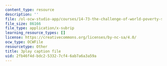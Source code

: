 ```yaml
---
content_type: resource
description: ''
file: /ol-ocw-studio-app/courses/14-73-the-challenge-of-world-poverty-spring-2011/2fb46f4dbdc253327cf46ab7a6a3a59a_jXU0OeAaHn8.srt
file_size: 86166
file_type: application/x-subrip
learning_resource_types: []
license: https://creativecommons.org/licenses/by-nc-sa/4.0/
ocw_type: OCWFile
resourcetype: Other
title: 3play caption file
uid: 2fb46f4d-bdc2-5332-7cf4-6ab7a6a3a59a
---
```

